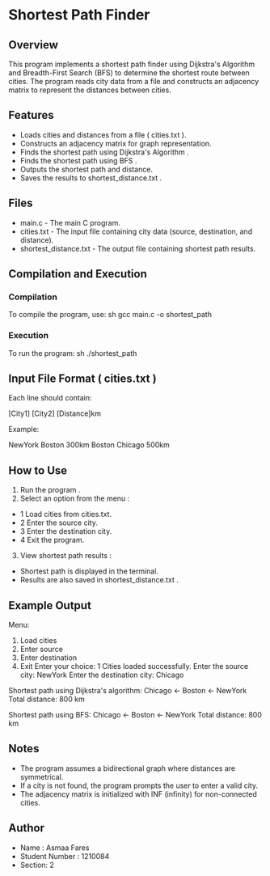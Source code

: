# Shortest Path Finder

## Overview
This program implements a shortest path finder using  Dijkstra's Algorithm  and  Breadth-First Search (BFS)  to determine the shortest route between cities. The program reads city data from a file and constructs an adjacency matrix to represent the distances between cities.

## Features
- Loads cities and distances from a file ( cities.txt ).
- Constructs an adjacency matrix for graph representation.
- Finds the shortest path using  Dijkstra's Algorithm .
- Finds the shortest path using  BFS .
- Outputs the shortest path and distance.
- Saves the results to  shortest_distance.txt .

## Files
-  main.c  - The main C program.
-  cities.txt  - The input file containing city data (source, destination, and distance).
-  shortest_distance.txt  - The output file containing shortest path results.

## Compilation and Execution
### Compilation
To compile the program, use:
   sh
gcc main.c -o shortest_path
   

### Execution
To run the program:
   sh
./shortest_path
   

## Input File Format ( cities.txt )
Each line should contain:
   
[City1] [City2] [Distance]km
   
Example:
   
NewYork Boston 300km
Boston Chicago 500km
   

## How to Use
1.  Run the program .
2.  Select an option from the menu :
   -  1  Load cities from cities.txt.
   -  2  Enter the source city.
   -  3  Enter the destination city.
   -  4  Exit the program.
3.  View shortest path results :
   - Shortest path is displayed in the terminal.
   - Results are also saved in  shortest_distance.txt .

## Example Output
   
Menu:
1. Load cities
2. Enter source
3. Enter destination
4. Exit
Enter your choice: 1
Cities loaded successfully.
Enter the source city: NewYork
Enter the destination city: Chicago

Shortest path using Dijkstra's algorithm:
Chicago <- Boston <- NewYork
Total distance: 800 km

Shortest path using BFS:
Chicago <- Boston <- NewYork
Total distance: 800 km
   

## Notes
- The program assumes a bidirectional graph where distances are symmetrical.
- If a city is not found, the program prompts the user to enter a valid city.
- The adjacency matrix is initialized with  INF  (infinity) for non-connected cities.

## Author
-  Name : Asmaa Fares
-  Student Number : 1210084
- Section: 2
